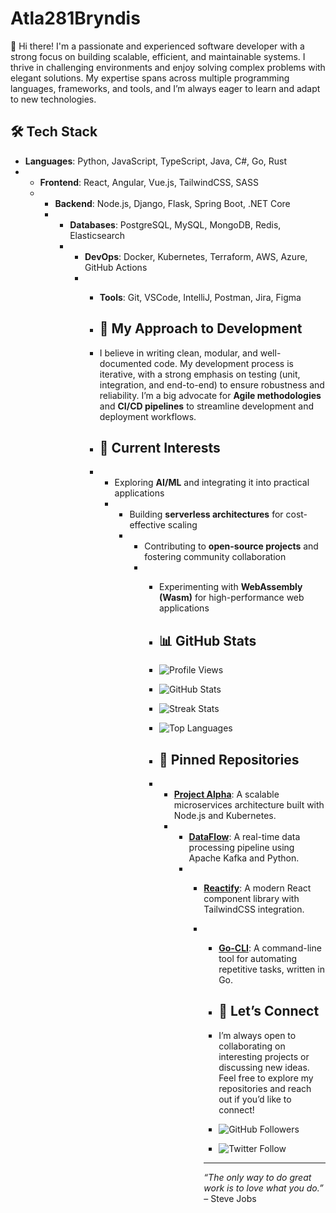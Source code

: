# Atla281Bryndis

👋 Hi there! I'm a passionate and experienced software developer with a strong focus on building scalable, efficient, and maintainable systems. I thrive in challenging environments and enjoy solving complex problems with elegant solutions. My expertise spans across multiple programming languages, frameworks, and tools, and I’m always eager to learn and adapt to new technologies.

## 🛠️ Tech Stack

- **Languages**: Python, JavaScript, TypeScript, Java, C#, Go, Rust
- - **Frontend**: React, Angular, Vue.js, TailwindCSS, SASS
  - - **Backend**: Node.js, Django, Flask, Spring Boot, .NET Core
    - - **Databases**: PostgreSQL, MySQL, MongoDB, Redis, Elasticsearch
      - - **DevOps**: Docker, Kubernetes, Terraform, AWS, Azure, GitHub Actions
        - - **Tools**: Git, VSCode, IntelliJ, Postman, Jira, Figma
         
          - ## 🚀 My Approach to Development
         
          - I believe in writing clean, modular, and well-documented code. My development process is iterative, with a strong emphasis on testing (unit, integration, and end-to-end) to ensure robustness and reliability. I’m a big advocate for **Agile methodologies** and **CI/CD pipelines** to streamline development and deployment workflows.
         
          - ## 🌱 Current Interests
         
          - - Exploring **AI/ML** and integrating it into practical applications
            - - Building **serverless architectures** for cost-effective scaling
              - - Contributing to **open-source projects** and fostering community collaboration
                - - Experimenting with **WebAssembly (Wasm)** for high-performance web applications
                 
                  - ## 📊 GitHub Stats
                 
                  - ![Profile Views](https://komarev.com/ghpvc/?username=Atla281Bryndis&color=blue)
                  - ![GitHub Stats](https://github-readme-stats.vercel.app/api?username=Atla281Bryndis&show_icons=true&theme=radical)
                  - ![Streak Stats](https://github-readme-streak-stats.herokuapp.com/?user=Atla281Bryndis&theme=radical)
                  - ![Top Languages](https://github-readme-stats.vercel.app/api/top-langs/?username=Atla281Bryndis&layout=compact&theme=radical)
                 
                  - ## 📌 Pinned Repositories
                 
                  - - **[Project Alpha](https://github.com/Atla281Bryndis/project-alpha)**: A scalable microservices architecture built with Node.js and Kubernetes.
                    - - **[DataFlow](https://github.com/Atla281Bryndis/dataflow)**: A real-time data processing pipeline using Apache Kafka and Python.
                      - - **[Reactify](https://github.com/Atla281Bryndis/reactify)**: A modern React component library with TailwindCSS integration.
                        - - **[Go-CLI](https://github.com/Atla281Bryndis/go-cli)**: A command-line tool for automating repetitive tasks, written in Go.
                         
                          - ## 🌟 Let’s Connect
                         
                          - I’m always open to collaborating on interesting projects or discussing new ideas. Feel free to explore my repositories and reach out if you’d like to connect!
                         
                          - ![GitHub Followers](https://img.shields.io/github/followers/Atla281Bryndis?style=social)
                          - ![Twitter Follow](https://img.shields.io/twitter/follow/Atla281Bryndis?style=social)
                         
                          - ---

                          *“The only way to do great work is to love what you do.”* – Steve Jobs

